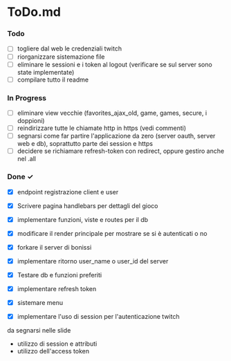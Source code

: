 # ToDo.md

### Todo
- [ ] togliere dal web le credenziali twitch
- [ ] riorganizzare sistemazione file
- [ ] eliminare le sessioni e i token al logout (verificare se sul server sono state implementate)
- [ ] compilare tutto il readme

### In Progress
- [ ] eliminare view vecchie (favorites_ajax_old, game, games, secure, i doppioni)
- [ ] reindirizzare tutte le chiamate http in https (vedi commenti)
- [ ] segnarsi come far partire l'applicazione da zero (server oauth, server web e db), soprattutto parte dei session e https
- [ ] decidere se richiamare refresh-token con redirect, oppure gestiro anche nel .all

### Done ✓
- [x] endpoint registrazione client e user
- [x] Scrivere pagina handlebars per dettagli del gioco
- [x] implementare funzioni, viste e routes per il db
- [x] modificare il render principale per mostrare se si è autenticati o no
- [x] forkare il server di bonissi
- [x] implementare ritorno user_name o user_id del server
- [x] Testare db e funzioni preferiti
- [x] implementare refresh token
- [x] sistemare menu
- [x] implementare l'uso di session per l'autenticazione twitch


da segnarsi nelle slide
- utilizzo di session e attributi
- utilizzo dell'access token